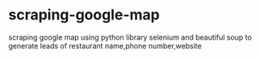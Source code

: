 # scraping-google-map
scraping google map using  python library selenium and beautiful soup to generate leads of restaurant name,phone number,website
